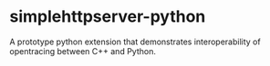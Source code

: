 # simplehttpserver-python

A prototype python extension that demonstrates interoperability
of opentracing between C++ and Python.

